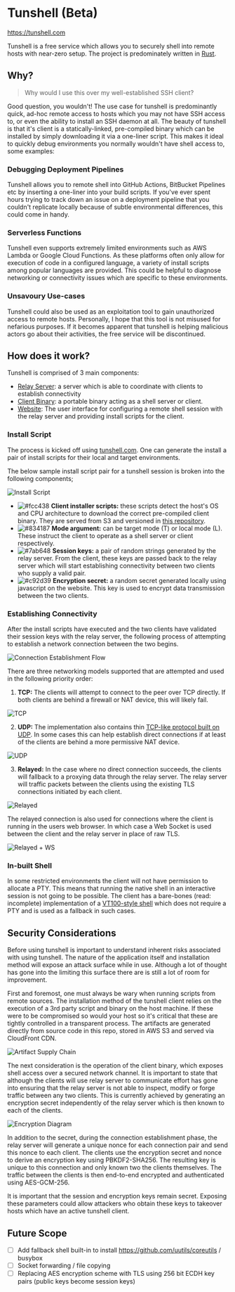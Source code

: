 # Tunshell (Beta)

https://tunshell.com

Tunshell is a free service which allows you to securely shell into remote hosts with near-zero setup.
The project is predominately written in [Rust](https://www.rust-lang.org/).

## Why?

> Why would I use this over my well-established SSH client?

Good question, you wouldn't! The use case for tunshell is predominantly quick, ad-hoc remote access to hosts which you may not have SSH access to, or even the ability to install an SSH daemon at all. The beauty of tunshell is that it's client is a statically-linked, pre-compiled binary which can be installed by simply downloading it via a one-liner script. This makes it ideal to quickly debug environments you normally wouldn't have shell access to, some examples:

### Debugging Deployment Pipelines

Tunshell allows you to remote shell into GitHub Actions, BitBucket Pipelines etc by inserting a one-liner into your build scripts. If you've ever spent hours trying to track down an issue on a deployment pipeline that you couldn't replicate locally because of subtle environmental differences, this could come in handy.

### Serverless Functions

Tunshell even supports extremely limited environments such as AWS Lambda or Google Cloud Functions. As these platforms often only allow for execution of code in a configured language, a variety of install scripts among popular languages are provided. This could be helpful to diagnose networking or connectivity issues which are specific to these environments.

### Unsavoury Use-cases

Tunshell could also be used as an exploitation tool to gain unauthorized access to remote hosts. Personally, I hope that this tool is not misused for nefarious purposes. If it becomes apparent that tunshell is helping malicious actors go about their activities, the free service will be discontinued.

## How does it work?

Tunshell is comprised of 3 main components:

- [Relay Server](./tunshell-server): a server which is able to coordinate with clients to establish connectivity
- [Client Binary](./tunshell-client): a portable binary acting as a shell server or client.
- [Website](./website): The user interface for configuring a remote shell session with the relay server and providing install scripts for the client.

### Install Script

The process is kicked off using [tunshell.com](https://tunshell.com). One can generate the install a pair of install scripts for their local and target environments.

The below sample install script pair for a tunshell session is broken into the following components;

![Install Script](https://app.lucidchart.com/publicSegments/view/8ad48e9c-299b-4d55-8c95-2d1aa07475c6/image.png)

- ![#fcc438](https://via.placeholder.com/15/fcc438/000000?text=+) **Client installer scripts:** these scripts detect the host's OS and CPU architecture to download the correct pre-compiled client binary. They are served from S3 and versioned in [this repository](./scripts).
- ![#834187](https://via.placeholder.com/15/834187/000000?text=+) **Mode argument:** can be target mode (T) or local mode (L). These instruct the client to operate as a shell server or client respectively.
- ![#7ab648](https://via.placeholder.com/15/7ab648/000000?text=+) **Session keys:** a pair of random strings generated by the relay server. From the client, these keys are passed back to the relay server which will start establishing connectivity between two clients who supply a valid pair.
- ![#c92d39](https://via.placeholder.com/15/c92d39/000000?text=+) **Encryption secret:** a random secret generated locally using javascript on the website. This key is used to encrypt data transmission between the two clients.

### Establishing Connectivity

After the install scripts have executed and the two clients have validated their session keys with the relay server, the following process of attempting to establish a network connection between the two begins.

![Connection Establishment Flow](https://app.lucidchart.com/publicSegments/view/e14f955d-1622-4d34-ba02-3616a1b5b788/image.png)

There are three networking models supported that are attempted and used in the following priority order:

1. **TCP:** The clients will attempt to connect to the peer over TCP directly. If both clients are behind a firewall or NAT device, this will likely fail.

![TCP](https://app.lucidchart.com/publicSegments/view/26e86773-55e4-4927-8487-525fde329006/image.png?)

2. **UDP:** The implementation also contains thin [TCP-like protocol built on UDP](./tunshell-client/src/p2p/udp). In some cases this can help establish direct connections if at least of the clients are behind a more permissive NAT device.

![UDP](https://app.lucidchart.com/publicSegments/view/bd4afe42-a282-45d5-8a67-378ae31ad219/image.png?)

3. **Relayed:** In the case where no direct connection succeeds, the clients will fallback to a proxying data through the relay server. The relay server will traffic packets between the clients using the existing TLS connections initiated by each client.

![Relayed](https://app.lucidchart.com/publicSegments/view/055838d6-6aeb-4a8c-8196-3eadf4653f53/image.png?)

The relayed connection is also used for connections where the client is running in the users web browser. In which case a Web Socket is used between the client and the relay server in place of raw TLS.

![Relayed + WS](https://app.lucidchart.com/publicSegments/view/d8f71cde-9585-4811-9fd2-21a81dda061a/image.png?)

### In-built Shell

In some restricted environments the client will not have permission to allocate a PTY. This means that running the native shell in an interactive session is not going to be possible. The client has a bare-bones (read: incomplete) implementation of a [VT100-style shell](./tunshell-client/src/shell/server/fallback/) which does not require a PTY and is used as a fallback in such cases.

## Security Considerations

Before using tunshell is important to understand inherent risks associated with using tunshell.
The nature of the application itself and installation method will expose an attack surface while in use.
Although a lot of thought has gone into the limiting this surface there are is still a lot of room for improvement.

First and foremost, one must always be wary when running scripts from remote sources.
The installation method of the tunshell client relies on the execution of a 3rd party script and binary on the host machine.
If these were to be compromised so would your host so it's critical that these are tightly controlled in a transparent process. The artifacts are generated directly from source code in this repo, stored in AWS S3 and served via CloudFront CDN.

![Artifact Supply Chain](https://app.lucidchart.com/publicSegments/view/fc6f92fa-1b4b-4800-8a2c-2e1c5f72a8ba/image.png)

The next consideration is the operation of the client binary, which exposes shell access over a secured network channel. It is important to state that although the clients will use relay server to communicate effort has gone into ensuring that the relay server is not able to inspect, modify or forge traffic between any two clients. This is currently achieved by generating an encryption secret independently of the relay server which is then known to each of the clients.

![Encryption Diagram](https://app.lucidchart.com/publicSegments/view/1a812bff-1780-464e-ba01-ac2913121c77/image.png)

In addition to the secret, during the connection establishment phase, the relay server will generate a unique nonce for each connection pair and send this nonce to each client. The clients use the encryption secret and nonce to derive an encryption key using PBKDF2-SHA256. The resulting key is unique to this connection and only known two the clients themselves. The traffic between the clients is then end-to-end encrypted and authenticated using AES-GCM-256.

It is important that the session and encryption keys remain secret. Exposing these parameters could allow attackers who obtain these keys to takeover hosts which have an active tunshell client.

## Future Scope

 - [ ] Add fallback shell built-in to install https://github.com/uutils/coreutils / busybox
 - [ ] Socket forwarding / file copying
 - [ ] Replacing AES encryption scheme with TLS using 256 bit ECDH key pairs (public keys become session keys)